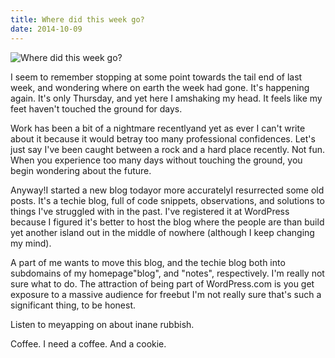 ```yaml
---
title: Where did this week go?
date: 2014-10-09
---
```


![Where did this week go?](https://source.unsplash.com/_nRpqIBM40Q/1600x900)

I seem to remember stopping at some point towards the tail end of last week, and wondering where on earth the week had gone. It's happening again. It's only Thursday, and yet here I amshaking my head. It feels like my feet haven't touched the ground for days.

Work has been a bit of a nightmare recentlyand yet as ever I can't write about it because it would betray too many professional confidences. Let's just say I've been caught between a rock and a hard place recently. Not fun. When you experience too many days without touching the ground, you begin wondering about the future.

Anyway!I started a new blog todayor more accuratelyI resurrected some old posts. It's a techie blog, full of code snippets, observations, and solutions to things I've struggled with in the past. I've registered it at WordPress because I figured it's better to host the blog where the people are than build yet another island out in the middle of nowhere (although I keep changing my mind).

A part of me wants to move this blog, and the techie blog both into subdomains of my homepage"blog", and "notes", respectively. I'm really not sure what to do. The attraction of being part of WordPress.com is you get exposure to a massive audience for freebut I'm not really sure that's such a significant thing, to be honest.

Listen to meyapping on about inane rubbish.

Coffee. I need a coffee. And a cookie.